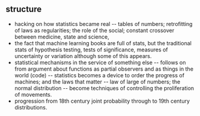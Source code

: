 
## structure

- hacking on how statistics became real -- tables of numbers; retrofitting of laws as regularities; the role of the social; constant crossover between medicine, state and science, 
- the fact that machine learning books are full of stats, but the traditional stats of hypothesis testing, tests of significance, measures of uncertainty or variation although some of this appears.
- statistical mechanisms in the service of something else -- follows on from argument about functions as partial observers and as things in the world (code) -- statistics becomes a device to order the progress of machines; and the laws that matter -- law of large of numbers; the normal distribution -- become techniques of controlling the proliferation of movements. 
- progression from 18th century joint probability through to 19th century distributions. 
